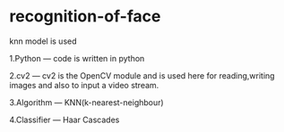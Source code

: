 # recognition-of-face
knn model is used

1.Python — code is written in python

2.cv2 — cv2 is the OpenCV module and is used here for reading,writing images and also to input a video stream.

3.Algorithm — KNN(k-nearest-neighbour)

4.Classifier — Haar Cascades
